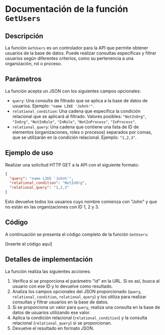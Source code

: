 Documentación de la función `GetUsers`
======================================

Descripción
-----------

La función `GetUsers` es un controlador para la API que permite obtener usuarios de la base de datos. Puede realizar
consultas específicas y filtrar usuarios según diferentes criterios, como su pertenencia a una organización, rol o
proceso.

Parámetros
----------

La función acepta un JSON con los siguientes campos opcionales:

* `query`: Una consulta de filtrado que se aplica a la base de datos de usuarios. Ejemplo: `"name LIKE 'John%'"`.
* `relational_condition`: Una cadena que especifica la condición relacional que se aplicará al filtrado. Valores
  posibles: `"NotInOrg"`, `"InOrg"`, `"NotInRole"`, `"InRole"`, `"NotInProcess"`, `"InProcess"`.
* `relational_query`: Una cadena que contiene una lista de ID de elementos (organizaciones, roles o procesos) separados
  por comas, que se utilizarán en la condición relacional. Ejemplo: `"1,2,3"`.

Ejemplo de uso
--------------

Realizar una solicitud HTTP GET a la API con el siguiente formato:

```json
{
  "query": "name LIKE 'John%'",
  "relational_condition": "NotInOrg",
  "relational_query": "1,2,3"
}
```

Esto devuelve todos los usuarios cuyo nombre comienza con "John" y que no están en las organizaciones con ID 1, 2 y 3.

Código
------

A continuación se presenta el código completo de la función `GetUsers`:

\[Inserte el código aquí\]

Detalles de implementación
--------------------------

La función realiza las siguientes acciones:

1. Verifica si se proporciona el parámetro "id" en la URL. Si es así, busca al usuario con ese ID y lo devuelve como
   resultado.
2. Analiza los campos opcionales del JSON proporcionado (`query`, `relational_condition`, `relational_query`) y los
   utiliza para realizar consultas y filtrar usuarios en la base de datos.
3. Si se proporciona un valor para `query`, realiza una consulta en la base de datos de usuarios utilizando ese valor.
4. Aplica la condición relacional (`relational_condition`) y la consulta relacional (`relational_query`) si se
   proporcionan.
5. Devuelve el resultado en formato JSON.